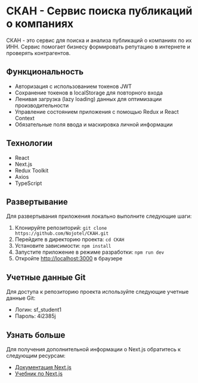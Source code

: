 # СКАН - Сервис поиска публикаций о компаниях 

СКАН - это сервис для поиска и анализа публикаций о компаниях по их ИНН. Сервис помогает бизнесу формировать репутацию в интернете и проверять контрагентов.

## Функциональность

- Авторизация с использованием токенов JWT
- Сохранение токенов в localStorage для повторного входа
- Ленивая загрузка (lazy loading) данных для оптимизации производительности
- Управление состоянием приложения с помощью Redux и React Context
- Обязательные поля ввода и маскировка личной информации

## Технологии

- React
- Next.js
- Redux Toolkit
- Axios
- TypeScript

## Развертывание

Для развертывания приложения локально выполните следующие шаги:

1. Клонируйте репозиторий: `git clone https://github.com/Nojotel/CKAH.git`
2. Перейдите в директорию проекта: `cd CKAH`
3. Установите зависимости: `npm install`
4. Запустите приложение в режиме разработки: `npm run dev`
5. Откройте [http://localhost:3000](http://localhost:3000) в браузере

## Учетные данные Git

Для доступа к репозиторию проекта используйте следующие учетные данные Git:
- Логин: sf_student1
- Пароль: 4i2385j

## Узнать больше

Для получения дополнительной информации о Next.js обратитесь к следующим ресурсам:

- [Документация Next.js](https://nextjs.org/docs)
- [Учебник по Next.js](https://nextjs.org/learn)

